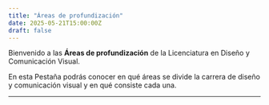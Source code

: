 ```yaml
---
title: "Áreas de profundización"
date: 2025-05-21T15:00:00Z
draft: false
---
```


Bienvenido a las **Áreas de profundización** de la Licenciatura en Diseño y Comunicación Visual.

En esta Pestaña podrás conocer en qué áreas se divide la carrera de diseño y comunicación visual y en qué consiste cada una.

---